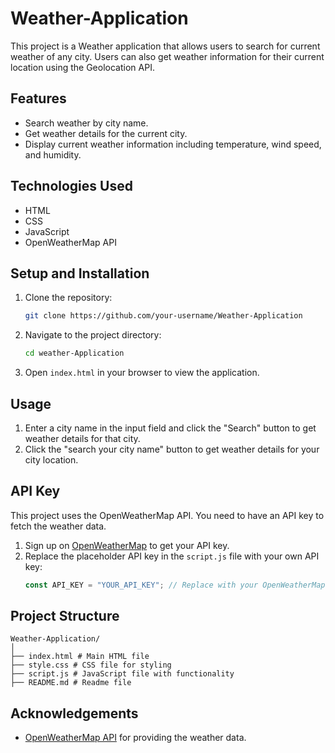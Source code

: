 # Weather-Application

This project is a Weather  application that allows users to search for current weather of any city. Users can also get weather information for their current location using the Geolocation API.

## Features

- Search weather by city name.
- Get weather details for the current city.
- Display current weather information including temperature, wind speed, and humidity.
  

## Technologies Used
- HTML
- CSS
- JavaScript
- OpenWeatherMap API

## Setup and Installation

1. Clone the repository:
    ```sh
    git clone https://github.com/your-username/Weather-Application
    ```

2. Navigate to the project directory:
    ```sh
    cd weather-Application
    ```

3. Open `index.html` in your browser to view the application.

## Usage

1. Enter a city name in the input field and click the "Search" button to get weather details for that city.
2. Click the "search your city name" button to get weather details for your city location.

## API Key

This project uses the OpenWeatherMap API. You need to have an API key to fetch the weather data.

1. Sign up on [OpenWeatherMap](https://home.openweathermap.org/users/sign_up) to get your API key.
2. Replace the placeholder API key in the `script.js` file with your own API key:
    ```javascript
    const API_KEY = "YOUR_API_KEY"; // Replace with your OpenWeatherMap API key
    ```

## Project Structure
```
Weather-Application/
│
├── index.html # Main HTML file
├── style.css # CSS file for styling
├── script.js # JavaScript file with functionality
├── README.md # Readme file

```

## Acknowledgements

- [OpenWeatherMap API](https://openweathermap.org/api) for providing the weather data.
  
